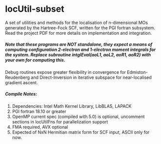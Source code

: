 # locUtil-subset
A set of utilities and methods for the localisation of n-dimensional MOs generated by the Hartree-Fock SCF, written for the PGI fortran subsystem.
Read the project PDF for more details on implementation and integration.

##### Note that these programs are NOT standalone, they expect a means of computing configuration 2-electron and 1-electron moment integrals for the system. Replace subroutine intglEval(aoL1, aoL2, aoR1, aoR2) with your own for computing this.

Debug routines expose greater flexibility in convergence for Edmiston-Reudenberg and Direct-Inversion in iterative subspace for near-localised gradient ascent.

##### Compile Notes:
1. Dependencies: Intel Math Kernel Library, LibBLAS, LAPACK
2. PGI fortran 18.10 or greater
3. OpenMP current spec (compiled with 5.0) is optional, uncomment sections in locUtilFns for parallelization support
4. FMA required, AVX optional
4. Expected of NxN Hermitian matrix form for SCF input, ASCII only for now.
